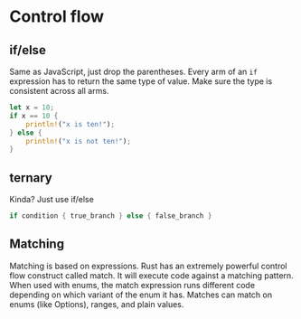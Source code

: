# Control flow

## if/else

Same as JavaScript, just drop the parentheses.
Every arm of an `if` expression has to return the same type of value.
Make sure the type is consistent across all arms.

```rust
let x = 10;
if x == 10 {
    println!("x is ten!");
} else {
    println!("x is not ten!");
}
```

## ternary

Kinda? Just use if/else

```rust
if condition { true_branch } else { false_branch }
```

## Matching

Matching is based on expressions.
Rust has an extremely powerful control flow construct called match.
It will execute code against a matching pattern.
When used with enums, the match expression runs different code depending on which variant of the enum it has.
Matches can match on enums (like Options), ranges, and plain values.